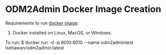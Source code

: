 # ODM2Admin Docker Image Creation

Requirements to run [docker image](https://hub.docker.com/r/lsetiawan/odm2admin/):

1. Docker installed on Linux, MacOS, or Windows.

To run:
$ docker run -d -p 8010:8010 --name odm2admintest lsetiawan/odm2admin:latest